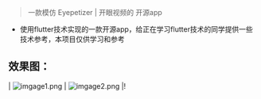 >  一款模仿 Eyepetizer | 开眼视频的 开源app

- 使用flutter技术实现的一款开源app，给正在学习flutter技术的同学提供一些技术参考，本项目仅供学习和参考


## 效果图：
| ![imgage1.png](https://i.postimg.cc/g0KdrS5Y/image1.png) |
![imgage2.png](https://i.postimg.cc/zB5BcRmf/image2.png)  |!


